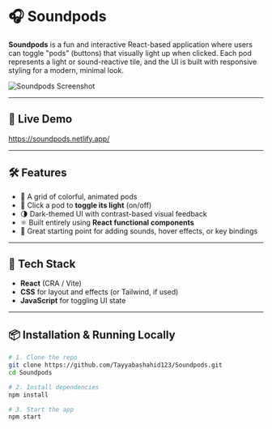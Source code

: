 # 🎧 Soundpods

**Soundpods** is a fun and interactive React-based application where users can toggle "pods" (buttons) that visually light up when clicked. Each pod represents a light or sound-reactive tile, and the UI is built with responsive styling for a modern, minimal look.

![Soundpods Screenshot](./screenshot.png) <!-- Replace with actual screenshot path -->

---

## 🚀 Live Demo

https://soundpods.netlify.app/

---

## 🛠️ Features

- 🎨 A grid of colorful, animated pods
- 🔄 Click a pod to **toggle its light** (on/off)
- 🌗 Dark-themed UI with contrast-based visual feedback
- ⚛️ Built entirely using **React functional components**
- 🧠 Great starting point for adding sounds, hover effects, or key bindings

---

## 🔧 Tech Stack

- **React** (CRA / Vite)
- **CSS** for layout and effects (or Tailwind, if used)
- **JavaScript** for toggling UI state

---

## 📦 Installation & Running Locally

```bash
# 1. Clone the repo
git clone https://github.com/Tayyabashahid123/Soundpods.git
cd Soundpods

# 2. Install dependencies
npm install

# 3. Start the app
npm start
